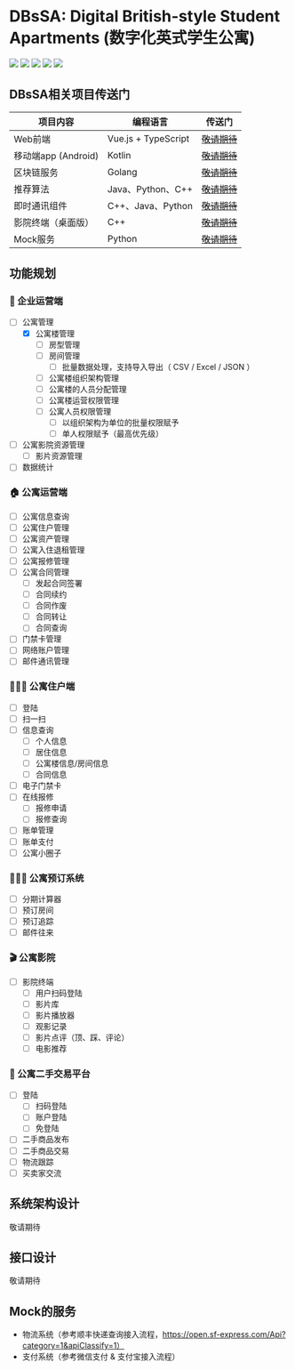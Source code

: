 # DBsSA: Digital British-style Student Apartments (数字化英式学生公寓)

![](https://img.shields.io/badge/language-Java-orange.svg)
![](https://img.shields.io/badge/backend_frame-Spring_Boot-6db33f.svg)
![](https://img.shields.io/badge/ORM-MyBatis-red.svg)
![](https://img.shields.io/badge/deploy-Docker-blue.svg)
![](https://img.shields.io/badge/license-Apache_2.0-green.svg)

## DBsSA相关项目传送门

| 项目内容 | 编程语言 | 传送门 |
| --- | --- | --- |
| Web前端 | Vue.js + TypeScript | [~~敬请期待~~]() |
| 移动端app (Android) | Kotlin | [~~敬请期待~~]() |
| 区块链服务 | Golang | [~~敬请期待~~]() |
| 推荐算法 | Java、Python、C++ | [~~敬请期待~~]() |
| 即时通讯组件 | C++、Java、Python | [~~敬请期待~~]() |
| 影院终端（桌面版） | C++ | [~~敬请期待~~]() |
| Mock服务 | Python | [~~敬请期待~~]() |

## 功能规划

### 🏢 企业运营端

- [ ] 公寓管理
    - [x] 公寓楼管理
        - [ ] 房型管理
        - [ ] 房间管理
            - [ ] 批量数据处理，支持导入导出（ CSV / Excel / JSON ）
        - [ ] 公寓楼组织架构管理
        - [ ] 公寓楼的人员分配管理
        - [ ] 公寓楼运营权限管理
        - [ ] 公寓人员权限管理
            - [ ] 以组织架构为单位的批量权限赋予
            - [ ] 单人权限赋予（最高优先级）
- [ ] 公寓影院资源管理
    - [ ] 影片资源管理
- [ ] 数据统计

### 🏠 公寓运营端

- [ ] 公寓信息查询
- [ ] 公寓住户管理
- [ ] 公寓资产管理
- [ ] 公寓入住退租管理
- [ ] 公寓报修管理
- [ ] 公寓合同管理
    - [ ] 发起合同签署
    - [ ] 合同续约
    - [ ] 合同作废
    - [ ] 合同转让
    - [ ] 合同查询
- [ ] 门禁卡管理
- [ ] 网络账户管理
- [ ] 邮件通讯管理

### 👨🏻‍🎓 公寓住户端

- [ ] 登陆
- [ ] 扫一扫
- [ ] 信息查询
    - [ ] 个人信息
    - [ ] 居住信息
    - [ ] 公寓楼信息/房间信息
    - [ ] 合同信息
- [ ] 电子门禁卡
- [ ] 在线报修
    - [ ] 报修申请
    - [ ] 报修查询
- [ ] 账单管理
- [ ] 账单支付
- [ ] 公寓小圈子

### 🧑🏻‍💻 公寓预订系统

- [ ] 分期计算器
- [ ] 预订房间
- [ ] 预订追踪
- [ ] 邮件往来

### 🎬 公寓影院

- [ ] 影院终端
    - [ ] 用户扫码登陆
    - [ ] 影片库
    - [ ] 影片播放器
    - [ ] 观影记录
    - [ ] 影片点评（顶、踩、评论）
    - [ ] 电影推荐

### 🏬 公寓二手交易平台

- [ ] 登陆
    - [ ] 扫码登陆
    - [ ] 账户登陆
    - [ ] 免登陆
- [ ] 二手商品发布
- [ ] 二手商品交易
- [ ] 物流跟踪
- [ ] 买卖家交流

## 系统架构设计

敬请期待

## 接口设计

敬请期待

## Mock的服务

* 物流系统（参考顺丰快递查询接入流程，https://open.sf-express.com/Api?category=1&apiClassify=1）
* 支付系统（参考微信支付 & 支付宝接入流程）